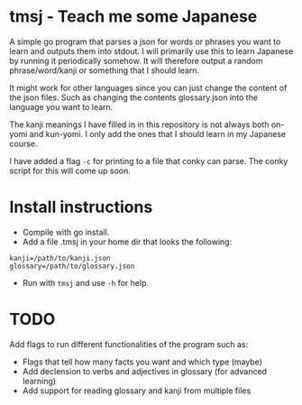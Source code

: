 tmsj - Teach me some Japanese
=============================

A simple go program that parses a json for words or phrases you want to learn and outputs them into stdout.
I will primarily use this to learn Japanese by running it periodically somehow. It will therefore output a random phrase/word/kanji or something that I should learn.

It might work for other languages since you can just change the content of the json files. Such as changing the contents glossary.json into the language you want to learn.

The kanji meanings I have filled in in this repository is not always both on-yomi and kun-yomi. I only add the ones that I should learn in my Japanese course.

I have added a flag `-c` for printing to a file that conky can parse. The conky script for this will come up soon.

Install instructions
====================
- Compile with go install.
- Add a file .tmsj in your home dir that looks the following:
```
kanji=/path/to/kanji.json
glossary=/path/to/glossary.json

```
- Run with `tmsj` and use `-h` for help.

TODO
====
Add flags to run different functionalities of the program such as:
- Flags that tell how many facts you want and which type (maybe)
- Add declension to verbs and adjectives in glossary (for advanced learning)
- Add support for reading glossary and kanji from multiple files
